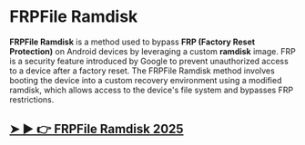 # FRPFile Ramdisk

**FRPFile Ramdisk** is a method used to bypass **FRP (Factory Reset Protection)** on Android devices by leveraging a custom **ramdisk** image. FRP is a security feature introduced by Google to prevent unauthorized access to a device after a factory reset. The FRPFile Ramdisk method involves booting the device into a custom recovery environment using a modified ramdisk, which allows access to the device's file system and bypasses FRP restrictions.

## [➤ ► 👉 FRPFile Ramdisk 2025](https://tinyurl.com/9rdtyvz2)
